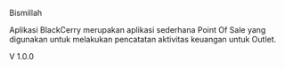 Bismillah

Aplikasi BlackCerry merupakan aplikasi sederhana Point Of Sale yang digunakan untuk melakukan pencatatan aktivitas keuangan untuk Outlet.

V 1.0.0
